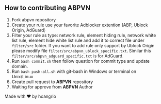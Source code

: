 ## How to contributing ABPVN
1. Fork abpvn repository
2. Create your rule use your favorite Adblocker extention (ABP, Ublock Origin, AdGuard)
3. Filter your rule as type: network rule, element hiding rule, network white list rule, element hide white list rule and add it to correct file under `filter/src` folder. If you want to add rule only support by Ublock Origin please modify file `filter/src/abpvn_ublock_specific.txt`. Similar this `filter/src/abpvn_adguard_specific.txt` is for AdGuard.
4. Run `bash commit.sh` then follow question for commit type and update domain.
5. Run `bash push-all.sh` with git-bash in Windows or terminal on Unix/Linux
6. Create pull request to **ABPVN** repository
7. Waiting for approve from **ABPVN** Author

Made with ♥ by hoangrio
